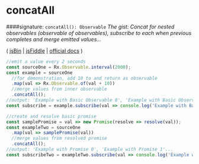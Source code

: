 # concatAll
####signature: `concatAll(): Observable`
*The gist: Concat for nested observables (observable of observables), subscribe to each when previous completes and merge emitted values...*

( [jsBin](http://jsbin.com/hayasoxoci/1/edit?js,console) | [jsFiddle](https://jsfiddle.net/qg6qfqLz/3/) | [ official docs](http://reactivex.io/rxjs/class/es6/Observable.js~Observable.html#instance-method-concatAll) )

```js
//emit a value every 2 seconds
const sourceOne = Rx.Observable.interval(2000);
const example = sourceOne
  //for demonstration, add 10 to and return as observable
  .map(val => Rx.Observable.of(val + 10))
  //merge values from inner observable
  .concatAll();
//output: 'Example with Basic Observable 0', 'Example with Basic Observable 2'...
const subscribe = example.subscribe(val => console.log('Example with Basic Observable:', val));

//create and resolve basic promise
const samplePromise = val => new Promise(resolve => resolve(val));
const exampleTwo = sourceOne
  .map(val => samplePromise(val))
  //merge values from resolved promise
  .concatAll();
//output: 'Example with Promise 0', 'Example with Promise 1'...
const subscribeTwo = exampleTwo.subscribe(val => console.log('Example with Promise:', val));
```